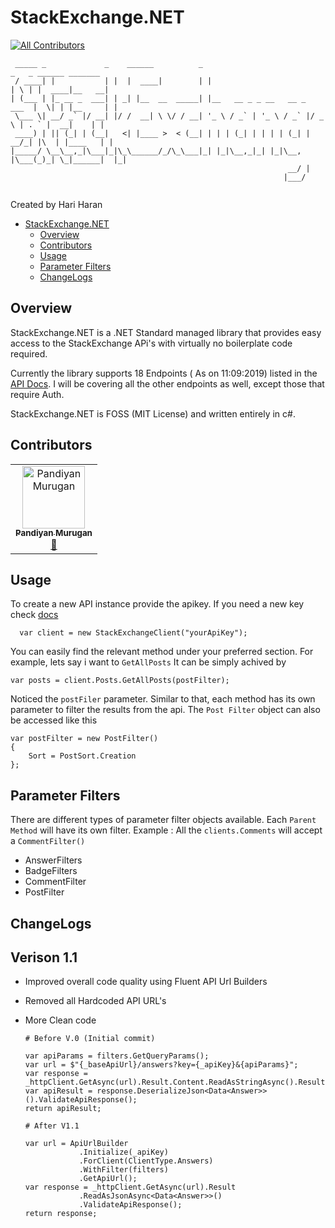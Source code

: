 # StackExchange.NET
[![All Contributors](https://img.shields.io/badge/all_contributors-1-orange.svg?style=flat-square)](#contributors)

```
 _____ _             _    ______          _                              _   _ ______ _______ 
 / ____| |           | |  |  ____|        | |                            | \ | |  ____|__   __|
| (___ | |_ __ _  ___| | _| |__  __  _____| |__   __ _ _ __   __ _  ___  |  \| | |__     | |   
 \___ \| __/ _` |/ __| |/ /  __| \ \/ / __| '_ \ / _` | '_ \ / _` |/ _ \ | . ` |  __|    | |   
 ____) | || (_| | (__|   <| |____ >  < (__| | | | (_| | | | | (_| |  __/_| |\  | |____   | |   
|_____/ \__\__,_|\___|_|\_\______/_/\_\___|_| |_|\__,_|_| |_|\__, |\___(_)_| \_|______|  |_|   
                                                              __/ |                            
                                                             |___/                             
 
```
Created by Hari Haran
- [StackExchange.NET](#stackexchangenet)
  - [Overview](#overview)
  - [Contributors](#contributors)
  - [Usage](#usage)
  - [Parameter Filters](#parameter-filters)
  - [ChangeLogs](#changelogs)

## Overview
StackExchange.NET is a .NET Standard managed library that provides easy access to the StackExchange APi's with virtually no boilerplate code required.

Currently the library supports 18 Endpoints ( As on 11:09:2019) listed in the [API Docs](https://api.stackexchange.com/docs). I will be covering all the other endpoints as well, except those that require Auth.

StackExchange.NET is FOSS (MIT License) and written entirely in c#.

## Contributors

<!-- ALL-CONTRIBUTORS-LIST:START - Do not remove or modify this section -->
<!-- prettier-ignore -->
<table>
  <tr>
    <td align="center"><a href="http://efficientuser.com"><img src="https://avatars1.githubusercontent.com/u/6157834?v=4" width="100px;" alt="Pandiyan Murugan"/><br /><sub><b>Pandiyan Murugan</b></sub></a><br /><a href="https://github.com/gethari/StackExchange.NET/commits?author=PandiyanCool" title="Documentation">📖</a></td>
  </tr>
</table>

<!-- ALL-CONTRIBUTORS-LIST:END -->
## Usage

To create a new API instance provide the apikey. If you need a new key check [docs](https://stackapps.com/apps/oauth/register)

```
  var client = new StackExchangeClient("yourApiKey");
```

You can easily find the relevant method under your preferred section. For example, lets say i want to `GetAllPosts` It can be simply achived by

```
var posts = client.Posts.GetAllPosts(postFilter);
```

Noticed the `postFiler` parameter. Similar to that, each method has its own parameter to filter the results from the api. The `Post Filter` object can also be accessed like this 

```
var postFilter = new PostFilter()
{
    Sort = PostSort.Creation
};
```

## Parameter Filters

There are different types of parameter filter objects available. Each `Parent Method` will have its own filter. Example : All the `clients.Comments` will accept a `CommentFilter()`

- AnswerFilters
- BadgeFilters
- CommentFilter
- PostFilter

## ChangeLogs
  ## Verison 1.1
  - Improved overall code quality using Fluent API Url Builders
  - Removed all Hardcoded API URL's
  - More Clean code
   
        # Before V.0 (Initial commit)

        var apiParams = filters.GetQueryParams();
        var url = $"{_baseApiUrl}/answers?key={_apiKey}&{apiParams}";
        var response = _httpClient.GetAsync(url).Result.Content.ReadAsStringAsync().Result;
        var apiResult = response.DeserializeJson<Data<Answer>>().ValidateApiResponse();
        return apiResult;

        # After V1.1

        var url = ApiUrlBuilder
                    .Initialize(_apiKey)
                    .ForClient(ClientType.Answers)
                    .WithFilter(filters)
                    .GetApiUrl();
        var response = _httpClient.GetAsync(url).Result
                    .ReadAsJsonAsync<Data<Answer>>()
                    .ValidateApiResponse();
        return response;

